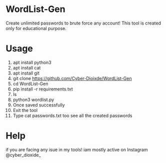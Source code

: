 # WordList-Gen
Create unlimited passwords to brute force any account! This tool is created only for educational purpose.

# Usage
1. apt install python3
2. apt install cat
3. apt install git
4. git clone https://github.com/Cyber-Dioixde/WordList-Gen
5. cd WordList-Gen
6. pip install -r requirements.txt
7. ls
8. python3 wordlist.py
9. Once saved successfully
10. Exit the tool
11. Type cat passwords.txt too see all the created passwords

# Help
if you are facing any isue in my tools! iam mostly active on Instagram @cyber_dioxide_
